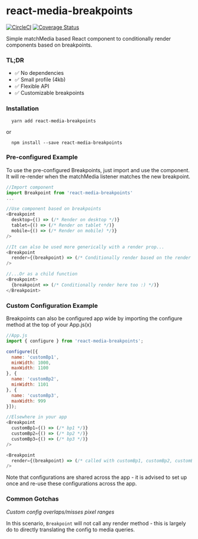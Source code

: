# react-media-breakpoints
[![CircleCI](https://circleci.com/gh/breeny/react-media-breakpoints.svg?style=svg)](https://circleci.com/gh/breeny/react-media-breakpoints) [![Coverage Status](https://coveralls.io/repos/github/breeny/react-media-breakpoints/badge.svg?branch=master)](https://coveralls.io/github/breeny/react-media-breakpoints?branch=master) 

Simple matchMedia based React component to conditionally render components based on breakpoints.

### TL;DR
- :white_check_mark: No dependencies
- :white_check_mark: Small profile (4kb)
- :white_check_mark: Flexible API
- :white_check_mark: Customizable breakpoints

### Installation
```
  yarn add react-media-breakpoints
```

or

```
  npm install --save react-media-breakpoints
```


### Pre-configured Example

To use the pre-configured Breakpoints, just import and use the component. It will re-render when the matchMedia listener matches the new breakpoint. 

```javascript
//Import component
import Breakpoint from 'react-media-breakpoints'
...

//Use component based on breakpoints
<Breakpoint 
  desktop={() => (/* Render on desktop */)}
  tablet={() => (/* Render on tablet */)}
  mobile={() => (/* Render on mobile) */)}
/>

//It can also be used more generically with a render prop...
<Breakpoint
  render={(breakpoint) => (/* Conditionally render based on the render prop. Called with desktop, tablet, mobile */)}
/>

//...Or as a child function
<Breakpoint>
  {breakpoint => (/* Conditionally render here too :) */)}
</Breakpoint>
```

### Custom Configuration Example

Breakpoints can also be configured app wide by importing the configure method at the top of your App.js(x)

```javascript
//App.js
import { configure } from 'react-media-breakpoints';

configure([{
  name: 'customBp1',
  minWidth: 1000,
  maxWidth: 1100
}, {
  name: 'customBp2',
  minWidth: 1101
}, {
  name: 'customBp3',
  maxWidth: 999
}]);

//Elsewhere in your app
<Breakpoint 
  customBp1={() => (/* bp1 */)}
  customBp2={() => (/* bp2 */)}
  customBp3={() => (/* bp3 */)}
/>

<Breakpoint
  render={(breakpoint) => (/* called with customBp1, customBp2, customBp3 etc. */)}
/>
```

Note that configurations are shared across the app - it is advised to set up once and re-use these configurations across the app.

### Common Gotchas

*Custom config overlaps/misses pixel ranges*

In this scenario, `Breakpoint` will not call any render method - this is largely do to directly translating the config to media queries.

